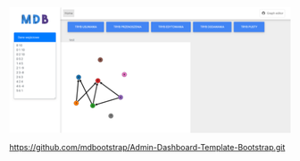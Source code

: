 <img style="display: inlinie;" src="/img/mdb.png"> </img>

https://github.com/mdbootstrap/Admin-Dashboard-Template-Bootstrap.git